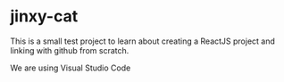 # jinxy-cat

This is a small test project to learn about creating a ReactJS project and linking with github from scratch.

We are using Visual Studio Code
